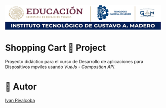 ![Itgam Banner](https://raw.githubusercontent.com/rivalcoba/VueJs-ShoppingCart/class-2024A/md/img/itgam_banner.jpg)

# Shopping Cart 🛒 Project

Proyecto didáctico para el curso de Desarrollo de aplicaciones para Dispositivos mpviles usando _VueJs - Compostion API_.

# 👤 Autor
[Ivan Rivalcoba](https://github.com/rivalcoba)